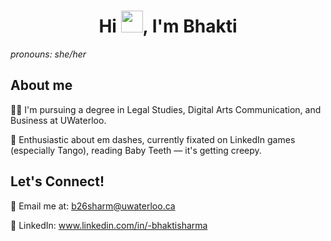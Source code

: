 ## <h1 align="center">Hi <img src="https://media.giphy.com/media/hvRJCLFzcasrR4ia7z/giphy.gif" width="35">, I'm Bhakti</h1>
_pronouns: she/her_

## About me
👩‍⚖️ I'm pursuing a degree in Legal Studies, Digital Arts Communication, and Business at UWaterloo. 

💬 Enthusiastic about em dashes, currently fixated on LinkedIn games (especially Tango), reading Baby Teeth — it's getting creepy. 

## Let's Connect!
📧 Email me at: b26sharm@uwaterloo.ca

🤝 LinkedIn: www.linkedin.com/in/-bhaktisharma





